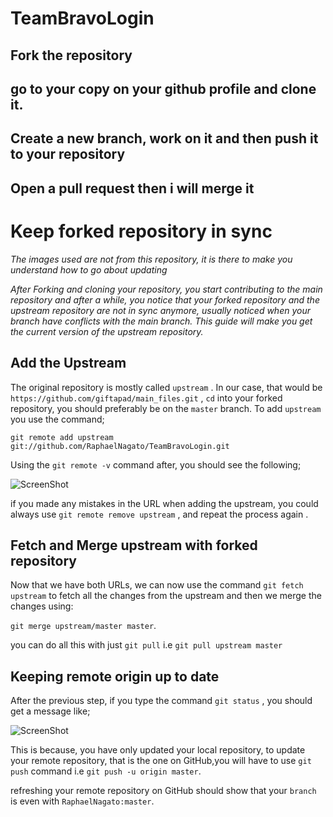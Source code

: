# TeamBravoLogin

## Fork the repository
## go to your copy on your github profile and clone it.
## Create a new branch, work on it and then push it to your repository
## Open a pull request then i will merge it

# Keep forked repository in sync

*The images used are not from this repository, it is there to make you understand how to go about updating*

_After Forking and cloning your repository, you start contributing to the main repository and after a while, you notice that your forked repository and the upstream repository are not in sync anymore, usually noticed when your branch have conflicts with the main branch. This guide will make you get the current version of the upstream repository._

## Add the Upstream

The original repository is mostly called `upstream` . In our case, that would be `https://github.com/giftapad/main_files.git` , `cd` into your forked repository, you should preferably be on the `master` branch. To add `upstream` you use the command;

`git remote add upstream git://github.com/RaphaelNagato/TeamBravoLogin.git`

Using the `git remote -v` command after, you should see the following;

![ScreenShot](https://res.cloudinary.com/raphaelnagato/image/upload/v1567518500/clodinary_upstream.png)

if you made any mistakes in the URL when adding the upstream, you could always use `git remote remove upstream` , and repeat the process again .

## Fetch and Merge upstream with forked repository

Now that we have both URLs, we can now use the command `git fetch upstream` to fetch all the changes from the upstream and then we merge the changes using:

`git merge upstream/master master`.

you can do all this with just `git pull` i.e `git pull upstream master`

## Keeping remote origin up to date

After the previous step, if you type the command `git status` , you should get a message like;

![ScreenShot](https://res.cloudinary.com/raphaelnagato/image/upload/v1567519673/behind_giftapad.png)

This is because, you have only updated your local repository, to update your remote repository, that is the one on GitHub,you will have to use `git push` command i.e `git push -u origin master`.

refreshing your remote repository on GitHub should show that your `branch` is even with `RaphaelNagato:master`.


